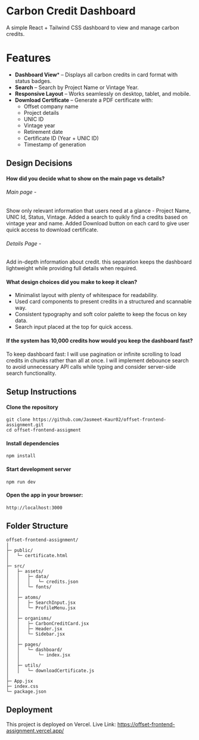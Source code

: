 # Carbon Credit Dashboard

A simple React + Tailwind CSS dashboard to view and manage carbon credits.

# Features

- **Dashboard View*** – Displays all carbon credits in card format with status badges.
- **Search** – Search by Project Name or Vintage Year.
- **Responsive Layout** – Works seamlessly on desktop, tablet, and mobile.
- **Download Certificate** – Generate a PDF certificate with:
  - Offset company name
  - Project details
  - UNIC ID
  - Vintage year
  - Retirement date
  - Certificate ID (Year + UNIC ID)
  - Timestamp of generation

## Design Decisions

#### How did you decide what to show on the main page vs details?

###### Main page -
Show only relevant information that users need at a glance - Project Name, UNIC Id, Status, Vintage. 
Added a search to quikly find a credits based on vintage year and name. Added Download button on each card to give user quick access to download certificate.

###### Details Page - 
Add in-depth information about credit. this separation keeps the dashboard lightweight while providing full details when required. 

#### What design choices did you make to keep it clean?
- Minimalist layout with plenty of whitespace for readability.
- Used card components to present credits in a structured and scannable way.
- Consistent typography and soft color palette to keep the focus on key data.
- Search input placed at the top for quick access.

#### If the system has 10,000 credits how would you keep the dashboard fast?
To keep dashboard fast: 
I will use pagination or infinite scrolling to load credits in chunks rather than all at once. 
I will implement debounce search to avoid unnecessary API calls while typing and consider server-side search functionality.


## Setup Instructions 

#### Clone the repository
```
git clone https://github.com/Jasmeet-Kaur02/offset-frontend-assignment.git
cd offset-frontend-assigment
```

#### Install dependencies
```
npm install
```

#### Start development server
```
npm run dev
```

#### Open the app in your browser:
```
http://localhost:3000
```


## Folder Structure
```
offset-frontend-assignment/
│
├─ public/
│   └─ certificate.html
│
├─ src/
│   ├─ assets/
│   │   ├─ data/
│   │   │   └─ credits.json
│   │   └─ fonts/
│   │
│   ├─ atoms/
│   │   ├─ SearchInput.jsx
│   │   └─ ProfileMenu.jsx
│   │
│   ├─ organisms/
│   │   ├─ CarbonCreditCard.jsx
│   │   ├─ Header.jsx
│   │   └─ Sidebar.jsx
│   │
│   ├─ pages/
│   │   └─ dashboard/
│   │       └─ index.jsx
│   │
│   ├─ utils/
│   │   └─ downloadCertificate.js
│   
├─ App.jsx
├─ index.css
└─ package.json

```


## Deployment
This project is deployed on Vercel.
Live Link: https://offset-frontend-assignment.vercel.app/

